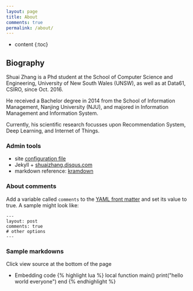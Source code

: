 ```yaml
---
layout: page
title: About
comments: true
permalink: /about/
---
```


* content
{:toc}

## Biography
Shuai Zhang is a Phd student at the School of Computer Science and Engineering, University of New South Wales (UNSW), as well as at Data61, CSIRO, since Oct. 2016.

He received a Bachelor degree in 2014 from the School of Information Management, Nanjing University (NJU), and majored in Information Management and Information System.

Currently, his scientific research focusses upon Recommendation System, Deep Learning, and Internet of Things. 

### Admin tools
* site [configuration file](https://github.com/cheungdaven/cheungdaven.github.io/blob/master/_config.yml)
* Jekyll + [shuaizhang.disqus.com](http://shuaizhang.disqus.com/admin/)
* markdown reference: [kramdown](http://kramdown.gettalong.org/quickref.html)

### About comments
Add a variable called `comments` to the [YAML front matter](http://jekyllrb.com/docs/frontmatter/) and set its value to true. A sample might look like:

    ---
    layout: post
    comments: true
    # other options
    ---

### Sample markdowns
Click view source at the bottom of the page

* Embedding code
{% highlight lua %}
local function main()
	print("hello world everyone")
end
{% endhighlight %} 


